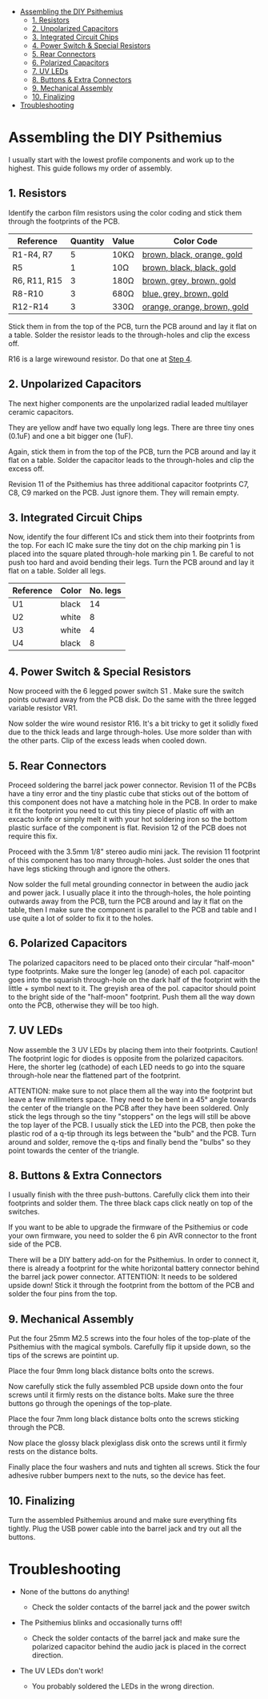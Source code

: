 - [Assembling the DIY Psithemius](#assembling-the-diy-psithemius)
  * [1. Resistors](#1-resistors)
  * [2. Unpolarized Capacitors](#2-unpolarized-capacitors)
  * [3. Integrated Circuit Chips](#3-integrated-circuit-chips)
  * [4. Power Switch & Special Resistors](#4-power-switch---special-resistors)
  * [5. Rear Connectors](#5-rear-connectors)
  * [6. Polarized Capacitors](#6-polarized-capacitors)
  * [7. UV LEDs](#7-uv-leds)
  * [8. Buttons & Extra Connectors](#8-buttons---extra-connectors)
  * [9. Mechanical Assembly](#9-mechanical-assembly)
  * [10. Finalizing](#10-finalizing)
- [Troubleshooting](#troubleshooting)

# Assembling the DIY Psithemius

I usually start with the lowest profile components and work up to the highest. This guide follows my order of assembly.

## 1. Resistors

Identify the carbon film resistors using the color coding and stick them through the footprints of the PCB.

| Reference | Quantity | Value | Color Code | 
|-----------|----------|-------|------------|
|R1-R4, R7  |         5|   10KΩ|[brown, black, orange, gold](components/10k-ohm-resistor-color-code.jpg)|
|R5         |         1|    10Ω|[brown, black, black, gold](components/10-ohm-resistor-color-code.jpg)|
|R6, R11, R15|        3|   180Ω|[brown, grey, brown, gold](components/180-ohm-resistor-color-code.jpg)|
|R8-R10     |         3|   680Ω|[blue, grey, brown, gold](components/680-ohm-resistor-color-code.jpg)|
|R12-R14    |         3|   330Ω|[orange, orange, brown, gold](components/330-ohm-resistor-color-code.jpg)|

Stick them in from the top of the PCB, turn the PCB around and lay it flat on a table. Solder the resistor leads to the through-holes and clip the excess off.

R16 is a large wirewound resistor. Do that one at [Step 4](#4-power-switch---special-resistors).

## 2. Unpolarized Capacitors

The next higher components are the unpolarized radial leaded multilayer ceramic capacitors. 

They are yellow andf have two equally long legs. There are three tiny ones (0.1uF) and one a bit bigger one (1uF).

Again, stick them in from the top of the PCB, turn the PCB around and lay it flat on a table. Solder the capacitor leads to the through-holes and clip the excess off.

Revision 11 of the Psithemius has three additional capacitor footprints C7, C8, C9 marked on the PCB. Just ignore them. They will remain empty.

## 3. Integrated Circuit Chips

Now, identify the four different ICs and stick them into their footprints from the top. For each IC make sure the tiny dot on the chip marking pin 1 is placed into the square plated through-hole marking pin 1. Be careful to not push too hard and avoid bending their legs. Turn the PCB around and lay it flat on a table. Solder all legs.

| Reference | Color | No. legs |
|-----------|-------|----------|
|U1         | black |        14|
|U2         | white |         8|
|U3         | white |         4|
|U4         | black |         8|


## 4. Power Switch & Special Resistors

Now proceed with the 6 legged power switch S1 . Make sure the switch points outward away from the PCB disk. Do the same with the three legged variable resistor VR1.

Now solder the wire wound resistor R16. It's a bit tricky to get it solidly fixed due to the thick leads and large through-holes. Use more solder than with the other parts. Clip of the excess leads when cooled down.

## 5. Rear Connectors

Proceed soldering the barrel jack power connector. Revision 11 of the PCBs have a tiny error and the tiny plastic cube that sticks out of the bottom of this component does not have a matching hole in the PCB. In order to make it fit the footprint you need to cut this tiny piece of plastic off with an excacto knife or simply melt it with your hot soldering iron so the bottom plastic surface of the component is flat. Revision 12 of the PCB does not require this fix.

Proceed with the 3.5mm 1/8" stereo audio mini jack. The revision 11 footprint of this component has too many through-holes. Just solder the ones that have legs sticking through and ignore the others.

Now solder the full metal grounding connector in between the audio jack and power jack. I usually place it into the through-holes, the hole pointing outwards away from the PCB, turn the PCB around and lay it flat on the table, then I make sure the component is parallel to the PCB and table and I use quite a lot of solder to fix it to the holes.

## 6. Polarized Capacitors

The polarized capacitors need to be placed onto their circular "half-moon" type footprints. Make sure the longer leg (anode) of each pol. capacitor goes into the squarish through-hole on the dark half of the footprint with the little + symbol next to it. The greyish area of the pol. capacitor should point to the bright side of the "half-moon" footprint. Push them all the way down onto the PCB, otherwise they will be too high.

## 7. UV LEDs

Now assemble the 3 UV LEDs by placing them into their footprints. Caution! The footprint logic for diodes is opposite from the polarized capacitors. Here, the shorter leg (cathode) of each LED needs to go into the square through-hole near the flattened part of the footprint.

ATTENTION: make sure to not place them all the way into the footprint but leave a few millimeters space. They need to be bent in a 45° angle towards the center of the triangle on the PCB after they have been soldered. Only stick the legs through so the tiny "stoppers" on the legs will still be above the top layer of the PCB. I usually stick the LED into the PCB, then poke the plastic rod of a q-tip through its legs between the "bulb" and the PCB. Turn around and solder, remove the q-tips and finally bend the "bulbs" so they point towards the center of the triangle.

## 8. Buttons & Extra Connectors

I usually finish with the three push-buttons. Carefully click them into their footprints and solder them. The three black caps click neatly on top of the switches.

If you want to be able to upgrade the firmware of the Psithemius or code your own firmware, you need to solder the 6 pin AVR connector to the front side of the PCB.

There will be a DIY battery add-on for the Psithemius. In order to connect it, there is already a footprint for the white horizontal battery connector behind the barrel jack power connector. ATTENTION: It needs to be soldered upside down! Stick it through the footprint from the bottom of the PCB and solder the four pins from the top.

## 9. Mechanical Assembly

Put the four 25mm M2.5 screws into the four holes of the top-plate of the Psithemius with the magical symbols. Carefully flip it upside down, so the tips of the screws are pointint up.

Place the four 9mm long black distance bolts onto the screws.

Now carefully stick the fully assembled PCB upside down onto the four screws until it firmly rests on the distance bolts. Make sure the three buttons go through the openings of the top-plate.

Place the four 7mm long black distance bolts onto the screws sticking through the PCB.

Now place the glossy black plexiglass disk onto the screws until it firmly rests on the distance bolts.

Finally place the four washers and nuts and tighten all screws. Stick the four adhesive rubber bumpers next to the nuts, so the device has feet.

## 10. Finalizing

Turn the assembled Psithemius around and make sure everything fits tightly. Plug the USB power cable into the barrel jack and try out all the buttons.

# Troubleshooting

* None of the buttons do anything!
  + Check the solder contacts of the barrel jack and the power switch

* The Psithemius blinks and occasionally turns off!
  + Check the solder contacts of the barrel jack and make sure the polarized capacitor behind the audio jack is placed in the correct direction.

* The UV LEDs don't work!
  + You probably soldered the LEDs in the wrong direction.